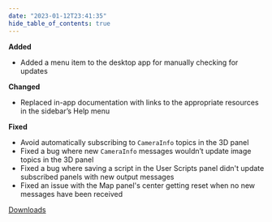```yaml
---
date: "2023-01-12T23:41:35"
hide_table_of_contents: true
---
```

**Added**
- Added a menu item to the desktop app for manually checking for updates

**Changed**
- Replaced in-app documentation with links to the appropriate resources in the sidebar’s Help menu

**Fixed**
- Avoid automatically subscribing to `CameraInfo` topics in the 3D panel
- Fixed a bug where new `CameraInfo` messages wouldn’t update image topics in the 3D panel
- Fixed a bug where saving a script in the User Scripts panel didn't update subscribed panels with new output messages
- Fixed an issue with the Map panel's center getting reset when no new messages have been received

[Downloads](https://github.com/foxglove/studio/releases/tag/v1.37.0)
